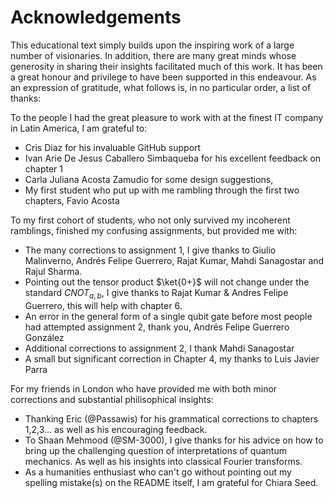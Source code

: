 # Acknowledgements

This educational text simply builds upon the inspiring work of a large number of visionaries. In addition, there are many great minds whose generosity in sharing their insights facilitated much of this work. It has been a great honour and privilege to have been supported in this endeavour. As an expression of gratitude, what follows is, in no particular order, a list of thanks:

To the people I had the great pleasure to work with at the finest IT company in Latin America, I am grateful to:

- Cris Diaz for his invaluable GitHub support
- Ivan Arie De Jesus Caballero Simbaqueba for his excellent feedback on chapter 1
- Carla Juliana Acosta Zamudio for some design suggestions,
- My first student who put up with me rambling through the first two chapters, Favio Acosta

To my first cohort of students, who not only survived my incoherent ramblings, finished my confusing assignments, but provided me with: 

- The many corrections to assignment 1, I give thanks to Giulio Malinverno, Andrés Felipe Guerrero, Rajat Kumar, Mahdi Sanagostar and Rajul Sharma.
- Pointing out the tensor product $\ket{0+}$ will not change under the standard $CNOT_{a,b}$, I give thanks to Rajat Kumar &  Andres Felipe Guerrero, this will help with chapter 6.
- An error in the general form of a single qubit gate before most people had attempted assignment 2, thank you, Andrés Felipe Guerrero González
- Additional corrections to assignment 2, I thank Mahdi Sanagostar
- A small but significant correction in Chapter 4, my thanks to Luis Javier Parra

For my friends in London who have provided me with both minor corrections and substantial philisophical insights:

- Thanking Eric (@Passawis) for his grammatical corrections to chapters 1,2,3... as well as his encouraging feedback.
- To Shaan Mehmood (@SM-3000), I give thanks for his advice on how to bring up the challenging question of interpretations of quantum mechanics. As well as his insights into classical Fourier transforms.
- As a humanities enthusiast who can't go without pointing out my spelling mistake(s) on the README itself, I am grateful for Chiara Seed.
